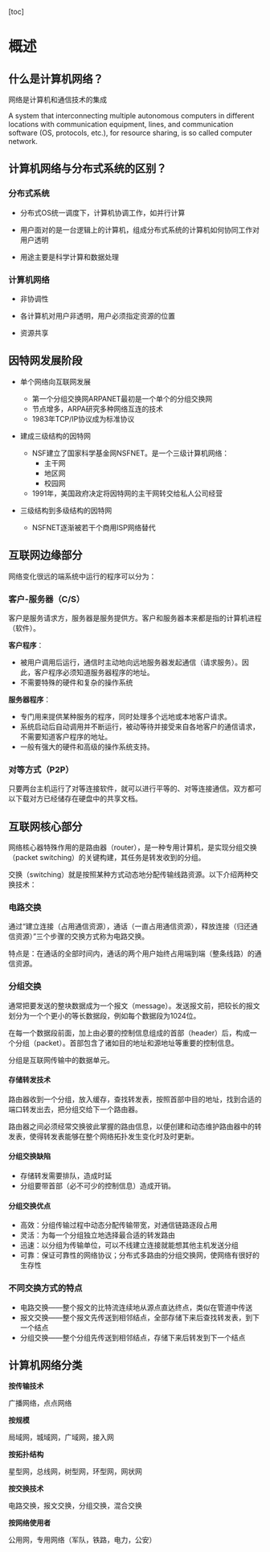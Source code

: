 [toc]

# 概述

## 什么是计算机网络？

网络是计算机和通信技术的集成

A system that interconnecting multiple autonomous computers in different locations with communication equipment, lines, and communication software (OS, protocols, etc.), for resource sharing, is so called computer network.

## 计算机网络与分布式系统的区别？

### 分布式系统

- 分布式OS统一调度下，计算机协调工作，如并行计算

- 用户面对的是一台逻辑上的计算机，组成分布式系统的计算机如何协同工作对用户透明

- 用途主要是科学计算和数据处理

### 计算机网络

- 非协调性

- 各计算机对用户非透明，用户必须指定资源的位置

- 资源共享

## 因特网发展阶段

- 单个网络向互联网发展
  - 第一个分组交换网ARPANET最初是一个单个的分组交换网
  - 节点增多，ARPA研究多种网络互连的技术
  - 1983年TCP/IP协议成为标准协议

- 建成三级结构的因特网
  - NSF建立了国家科学基金网NSFNET。是一个三级计算机网络：
    - 主干网
    - 地区网
    - 校园网
  - 1991年，美国政府决定将因特网的主干网转交给私人公司经营

- 三级结构到多级结构的因特网
  - NSFNET逐渐被若干个商用ISP网络替代

## 互联网边缘部分

网络变化很远的端系统中运行的程序可以分为：

### 客户-服务器（C/S）

客户是服务请求方，服务器是服务提供方。客户和服务器本来都是指的计算机进程（软件）。

**客户程序**：

- 被用户调用后运行，通信时主动地向远地服务器发起通信（请求服务）。因此，客户程序必须知道服务器程序的地址。
- 不需要特殊的硬件和复杂的操作系统

**服务器程序**：

- 专门用来提供某种服务的程序，同时处理多个远地或本地客户请求。
- 系统启动后自动调用并不断运行，被动等待并接受来自各地客户的通信请求，不需要知道客户程序的地址。
- 一般有强大的硬件和高级的操作系统支持。

### 对等方式（P2P）

只要两台主机运行了对等连接软件，就可以进行平等的、对等连接通信。双方都可以下载对方已经储存在硬盘中的共享文档。

## 互联网核心部分

网络核心器特殊作用的是路由器（router），是一种专用计算机，是实现分组交换（packet switching）的关键构建，其任务是转发收到的分组。

交换（switching）就是按照某种方式动态地分配传输线路资源。以下介绍两种交换技术：

### 电路交换

通过“建立连接（占用通信资源），通话（一直占用通信资源），释放连接（归还通信资源）”三个步骤的交换方式称为电路交换。

特点是：在通话的全部时间内，通话的两个用户始终占用端到端（整条线路）的通信资源。

### 分组交换

通常把要发送的整块数据成为一个报文（message）。发送报文前，把较长的报文划分为一个个更小的等长数据段，例如每个数据段为1024位。

在每一个数据段前面，加上由必要的控制信息组成的首部（header）后，构成一个分组（packet）。首部包含了诸如目的地址和源地址等重要的控制信息。

分组是互联网传输中的数据单元。

#### 存储转发技术

路由器收到一个分组，放入缓存，查找转发表，按照首部中目的地址，找到合适的端口转发出去，把分组交给下一个路由器。

路由器之间必须经常交换彼此掌握的路由信息，以便创建和动态维护路由器中的转发表，使得转发表能够在整个网络拓扑发生变化时及时更新。

#### 分组交换缺陷

- 存储转发需要排队，造成时延
- 分组要带首部（必不可少的控制信息）造成开销。

#### 分组交换优点

- 高效：分组传输过程中动态分配传输带宽，对通信链路逐段占用
- 灵活：为每一个分组独立地选择最合适的转发路由
- 迅速：以分组为传输单位，可以不线建立连接就能想其他主机发送分组
- 可靠：保证可靠性的网络协议；分布式多路由的分组交换网，使网络有很好的生存性

### 不同交换方式的特点

- 电路交换——整个报文的比特流连续地从源点直达终点，类似在管道中传送
- 报文交换——整个报文先传送到相邻结点，全部存储下来后查找转发表，到下一个结点
- 分组交换——整个分组先传送到相邻结点，存储下来后转发到下一个结点

## 计算机网络分类

**按传输技术**

广播网络，点点网络

**按规模**

局域网，城域网，广域网，接入网

**按拓扑结构**

星型网，总线网，树型网，环型网，网状网

**按交换技术**

电路交换，报文交换，分组交换，混合交换

**按网络使用者**

公用网，专用网络（军队，铁路，电力，公安）